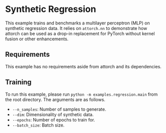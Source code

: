 # Synthetic Regression

This example trains and benchmarks a multilayer perceptron (MLP) on synthetic regression data. It relies on ```attorch.nn``` to demonstrate how attorch can be used as a drop-in replacement for PyTorch without kernel fusion or other enhancements.

## Requirements

This example has no requirements aside from attorch and its dependencies.

## Training

To run this example, please run ```python -m examples.regression.main``` from the root directory. The arguments are as follows.
* ```--n_samples```: Number of samples to generate.
* ```--dim```: Dimensionality of synthetic data.
* ```--epochs```: Number of epochs to train for.
* ```--batch_size```: Batch size.
